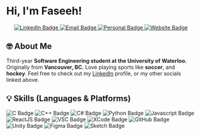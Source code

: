 <h1> Hi, I'm Faseeh! </h1>

<!-- <p align="center">
<img src="https://user-images.githubusercontent.com/45187177/214447371-3722060e-515d-4d2d-bc09-23f998c71b7d.png" alt="Rawsab's GitHub Banner" width="1015"/>
</p> -->


<div id="badges" align="center">
  <a href="https://www.linkedin.com/in/faseehirfna/" target="_blank">
    <img src="https://img.shields.io/badge/LinkedIn-blue?style=for-the-badge&logo=linkedin&logoColor=white" alt="LinkedIn Badge"/>
  </a>
  <a href="mailto:faseeh.irfan@uwaterloo.ca" target="_blank">
    <img src="https://img.shields.io/badge/Email-ECC035?style=for-the-badge&logo=microsoftoutlook&logoColor=black" alt="Email Badge"/>
  </a>
  <a href="mailto:faseeh_irfan@outlook.com" target="_blank">
    <img src="https://img.shields.io/badge/Personal%20Email-DB4437?style=for-the-badge&logo=gmail&logoColor=white" alt="Personal Badge"/>
  </a>
  <a href="https://www.faseehirfan.com/" target="_blank">
    <img src="https://img.shields.io/badge/Website-ECC035?style=for-the-badge&logo=globe&logoColor=black" alt="Website Badge"/>
  </a>
<!--   <a href="https://twitter.com/r4wsab">
    <img src="https://img.shields.io/badge/Twitter-00acee?style=for-the-badge&logo=twitter&logoColor=white" alt="Twitter Badge"/>
  </a> -->
</div>

## 🤓 About Me

Third-year **Software Engineering student at the University of Waterloo.** Originally from **Vancouver, BC.** Love playing sports like **soccer**, and **hockey**. Feel free to check out my <a href="https://www.linkedin.com/in/faseehirfan/" target="_blank">LinkedIn</a> profile, or my other socials linked above.

## 💡 Skills (Languages & Platforms)

<div id="badges">
  <img src="https://img.shields.io/badge/C%20Programming-purple?style=for-the-badge&logo=c&logoColor=white" alt="C Badge"/>
  <img src="https://img.shields.io/badge/C++-blue?style=for-the-badge&logo=cplusplus&logoColor=white" alt="C++ Badge"/>
  <img src="https://img.shields.io/badge/C%20Sharp-4b3b9c?style=for-the-badge&logo=csharp&logoColor=white" alt="C# Badge"/>
  <img src="https://img.shields.io/badge/Python-27467a?style=for-the-badge&logo=python&logoColor=white" alt="Python Badge"/>
  <img src="https://img.shields.io/badge/Javascript-f5ed56?style=for-the-badge&logo=javascript&logoColor=black" alt="Javascript Badge"/>
  <img src="https://img.shields.io/badge/React.js-9fedeb?style=for-the-badge&logo=react&logoColor=black" alt="ReactJS Badge"/>
  <img src="https://img.shields.io/badge/Visual%20Studio%20Code-2ba3ed?style=for-the-badge&logo=visualstudiocode&logoColor=white" alt="VSC Badge"/>
  <img src="https://img.shields.io/badge/XCode-0d5fa1?style=for-the-badge&logo=xcode&logoColor=white" alt="XCode Badge"/>
  <img src="https://img.shields.io/badge/GitHub-black?style=for-the-badge&logo=github&logoColor=white" alt="GitHub Badge"/>
  <img src="https://img.shields.io/badge/Unity-808080?style=for-the-badge&logo=unity&logoColor=white" alt="Unity Badge"/>
  <img src="https://img.shields.io/badge/Figma-459942?style=for-the-badge&logo=figma&logoColor=white" alt="Figma Badge"/>
  <img src="https://img.shields.io/badge/Sketch-fcda2d?style=for-the-badge&logo=sketch&logoColor=black" alt="Sketch Badge"/>
</div>
